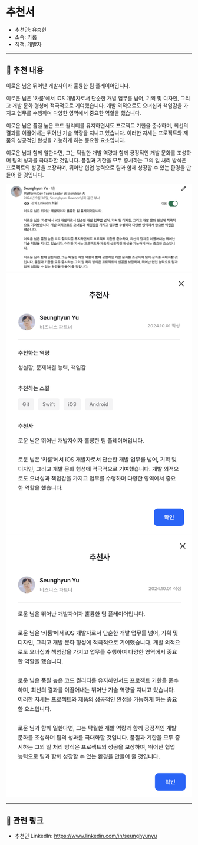 # 추천서

- 추천인: 유승현
- 소속: 카룸
- 직책: 개발자

---

## 💬 추천 내용

이로운 님은 뛰어난 개발자이자 훌륭한 팀 플레이어입니다.

이로운 님은 '카룸'에서 iOS 개발자로서 단순한 개발 업무를 넘어, 기획 및 디자인, 그리고 개발 문화 형성에 적극적으로 기여했습니다. 개발 외적으로도 오너십과 책임감을 가지고 업무를 수행하며 다양한 영역에서 중요한 역할을 했습니다.

이로운 님은 품질 높은 코드 퀄리티를 유지하면서도 프로젝트 기한을 준수하며, 최선의 결과를 이끌어내는 뛰어난 기술 역량을 지니고 있습니다. 이러한 자세는 프로젝트와 제품의 성공적인 완성을 가능하게 하는 중요한 요소입니다.

이로운 님과 함께 일한다면, 그는 탁월한 개발 역량과 함께 긍정적인 개발 문화를 조성하며 팀의 성과를 극대화할 것입니다. 품질과 기한을 모두 중시하는 그의 일 처리 방식은 프로젝트의 성공을 보장하며, 뛰어난 협업 능력으로 팀과 함께 성장할 수 있는 환경을 만들어 줄 것입니다.

![](/assets/linkedin/linkedin-caroom-seunghyun-developer.png)
![](/assets/wanted/wanted-caroom-seunghyun-developer-01.png)
![](/assets/wanted/wanted-caroom-seunghyun-developer-02.png)

---

## 🔗 관련 링크

- 추천인 LinkedIn: https://www.linkedin.com/in/seunghyunyu
